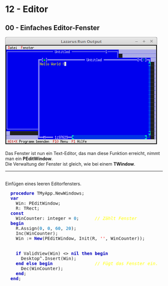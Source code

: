 # 12 - Editor
## 00 - Einfaches Editor-Fenster
<img src="image.png" alt="Selfhtml"><br><br>
Das Fenster ist nun ein Text-Editor, das man diese Funktion erreicht, nimmt man ein <b>PEditWindow</b>.<br>
Die Verwaltung der Fenster ist gleich, wie bei einem <b>TWindow</b>.<br>
<hr><br>
Einfügen eines leeren Editorfensters.<br>
<pre><code=pascal>  <b><font color="0000BB">procedure</font></b> TMyApp.NewWindows;
  <b><font color="0000BB">var</font></b>
    Win: PEditWindow;
    R: TRect;
  <b><font color="0000BB">const</font></b>
    WinCounter: integer = <font color="#0077BB">0</font>;      <i><font color="#FFFF00">// Zählt Fenster</font></i>
  <b><font color="0000BB">begin</font></b>
    R.Assign(<font color="#0077BB">0</font>, <font color="#0077BB">0</font>, <font color="#0077BB">60</font>, <font color="#0077BB">20</font>);
    Inc(WinCounter);
    Win := <b><font color="0000BB">New</font></b>(PEditWindow, Init(R, <font color="#FF0000">''</font>, WinCounter));
<br>
    <b><font color="0000BB">if</font></b> ValidView(Win) <> <b><font color="0000BB">nil</font></b> <b><font color="0000BB">then</font></b> <b><font color="0000BB">begin</font></b>
      Desktop^.Insert(Win);
    <b><font color="0000BB">end</font></b> <b><font color="0000BB">else</font></b> <b><font color="0000BB">begin</font></b>                <i><font color="#FFFF00">// Fügt das Fenster ein.</font></i>
      Dec(WinCounter);
    <b><font color="0000BB">end</font></b>;
  <b><font color="0000BB">end</font></b>;</code></pre>
<br>
